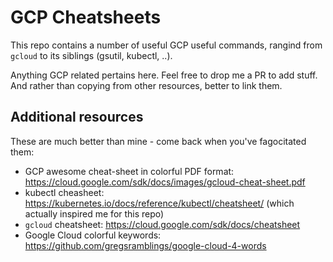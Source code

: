 # GCP Cheatsheets

This repo contains a number of useful GCP useful commands, 
rangind from `gcloud` to its siblings (gsutil, kubectl, ..).

Anything GCP related pertains here. Feel free to drop me a PR to add stuff. And rather than copying from other resources, better to link them.

## Additional resources

These are much better than mine - come back when you've fagocitated them:

* GCP awesome cheat-sheet in colorful PDF format: https://cloud.google.com/sdk/docs/images/gcloud-cheat-sheet.pdf
* kubectl cheasheet: https://kubernetes.io/docs/reference/kubectl/cheatsheet/ (which actually inspired me for this repo)
* `gcloud` cheatsheet: https://cloud.google.com/sdk/docs/cheatsheet
* Google Cloud colorful keywords: https://github.com/gregsramblings/google-cloud-4-words
